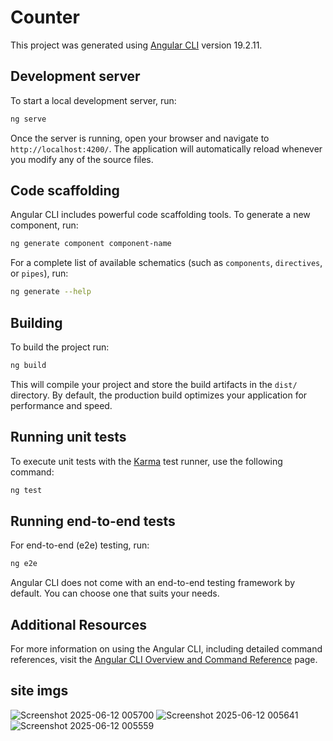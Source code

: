 # Counter

This project was generated using [Angular CLI](https://github.com/angular/angular-cli) version 19.2.11.

## Development server

To start a local development server, run:

```bash
ng serve
```

Once the server is running, open your browser and navigate to `http://localhost:4200/`. The application will automatically reload whenever you modify any of the source files.

## Code scaffolding

Angular CLI includes powerful code scaffolding tools. To generate a new component, run:

```bash
ng generate component component-name
```

For a complete list of available schematics (such as `components`, `directives`, or `pipes`), run:

```bash
ng generate --help
```

## Building

To build the project run:

```bash
ng build
```

This will compile your project and store the build artifacts in the `dist/` directory. By default, the production build optimizes your application for performance and speed.

## Running unit tests

To execute unit tests with the [Karma](https://karma-runner.github.io) test runner, use the following command:

```bash
ng test
```

## Running end-to-end tests

For end-to-end (e2e) testing, run:

```bash
ng e2e
```

Angular CLI does not come with an end-to-end testing framework by default. You can choose one that suits your needs.

## Additional Resources

For more information on using the Angular CLI, including detailed command references, visit the [Angular CLI Overview and Command Reference](https://angular.dev/tools/cli) page.


## site imgs
![Screenshot 2025-06-12 005700](https://github.com/user-attachments/assets/a1eaa8ac-4165-4cd9-bb7f-f61d4c323874)
![Screenshot 2025-06-12 005641](https://github.com/user-attachments/assets/e876b014-5f11-4664-b5b0-a05e09796f38)
![Screenshot 2025-06-12 005559](https://github.com/user-attachments/assets/a5a3bc79-8072-483f-91b6-36be15c43e26)

